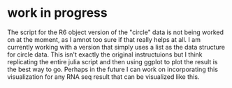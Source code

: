 # work in progress
The script for the R6 object version of the "circle" data is not being worked on at the moment, as I amnot too sure if that really helps at all.
I am currently working with a version that simply uses a list as the data structure for circle data.
This isn't exactly the original instructuions but I think replicating the entire julia script and then using ggplot to plot the result is the best way to go.
Perhaps in the future I can work on incorporating this visualization for any RNA seq result that can be visualized like this.

